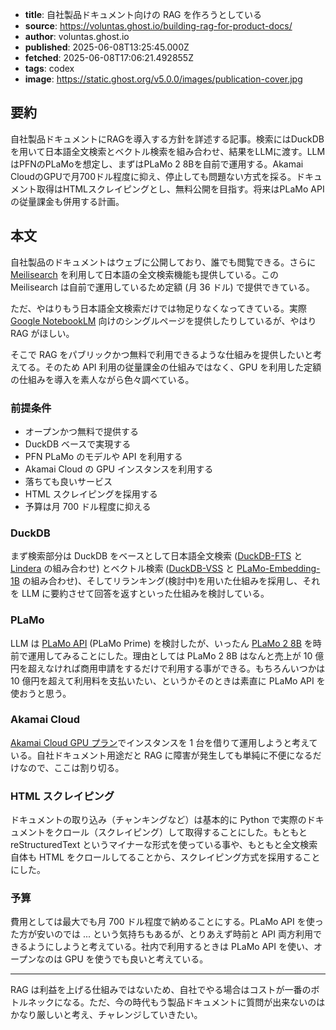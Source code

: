 <!-- metadata -->

- **title**: 自社製品ドキュメント向けの RAG を作ろうとしている
- **source**: https://voluntas.ghost.io/building-rag-for-product-docs/
- **author**: voluntas.ghost.io
- **published**: 2025-06-08T13:25:45.000Z
- **fetched**: 2025-06-08T17:06:21.492855Z
- **tags**: codex
- **image**: https://static.ghost.org/v5.0.0/images/publication-cover.jpg

## 要約

自社製品ドキュメントにRAGを導入する方針を詳述する記事。検索にはDuckDBを用いて日本語全文検索とベクトル検索を組み合わせ、結果をLLMに渡す。LLMはPFNのPLaMoを想定し、まずはPLaMo 2 8Bを自前で運用する。Akamai CloudのGPUで月700ドル程度に抑え、停止しても問題ない方式を採る。ドキュメント取得はHTMLスクレイピングとし、無料公開を目指す。将来はPLaMo APIの従量課金も併用する計画。

## 本文

自社製品のドキュメントはウェブに公開しており、誰でも閲覧できる。さらに [Meilisearch](https://www.meilisearch.com/?ref=voluntas.ghost.io) を利用して日本語の全文検索機能も提供している。この Meilisearch は自前で運用しているため定額 (月 36 ドル) で提供できている。

ただ、やはりもう日本語全文検索だけでは物足りなくなってきている。実際 [Google NotebookLM](https://notebooklm.google/?ref=voluntas.ghost.io) 向けのシングルページを提供したりしているが、やはり RAG がほしい。

そこで RAG をパブリックかつ無料で利用できるような仕組みを提供したいと考えてる。そのため API 利用の従量課金の仕組みではなく、GPU を利用した定額の仕組みを導入を素人ながら色々調べている。

### 前提条件

- オープンかつ無料で提供する
- DuckDB ベースで実現する
- PFN PLaMo のモデルや API を利用する
- Akamai Cloud の GPU インスタンスを利用する
- 落ちても良いサービス
- HTML スクレイピングを採用する
- 予算は月 700 ドル程度に抑える

### DuckDB

まず検索部分は DuckDB をベースとして日本語全文検索 ([DuckDB-FTS](https://github.com/duckdb/duckdb-fts?ref=voluntas.ghost.io) と [Lindera](https://github.com/lindera/lindera?ref=voluntas.ghost.io) の組み合わせ) とベクトル検索 ([DuckDB-VSS](https://github.com/duckdb/duckdb-vss?ref=voluntas.ghost.io) と [PLaMo-Embedding-1B](https://huggingface.co/pfnet/plamo-embedding-1b?ref=voluntas.ghost.io) の組み合わせ)、そしてリランキング(検討中)を用いた仕組みを採用し、それを LLM に要約させて回答を返すといった仕組みを検討している。

### PLaMo

LLM は [PLaMo API](https://plamo.preferredai.jp/api?ref=voluntas.ghost.io) (PLaMo Prime) を検討したが、いったん [PLaMo 2 8B](https://huggingface.co/pfnet/plamo-2-8b?ref=voluntas.ghost.io) を時前で運用してみることにした。理由としては PLaMo 2 8B はなんと売上が 10 億円を超えなければ商用申請をするだけで利用する事ができる。もちろんいつかは 10 億円を超えて利用料を支払いたい、というかそのときは素直に PLaMo API を使おうと思う。

### Akamai Cloud

[Akamai Cloud GPU プラン](https://www.linode.com/pricing/?ref=voluntas.ghost.io#compute-gpu)でインスタンスを 1 台を借りて運用しようと考えている。自社ドキュメント用途だと RAG に障害が発生しても単純に不便になるだけなので、ここは割り切る。

### HTML スクレイピング

ドキュメントの取り込み（チャンキングなど）は基本的に Python で実際のドキュメントをクロール（スクレイピング）して取得することにした。もともと reStructuredText というマイナーな形式を使っている事や、もともと全文検索自体も HTML をクロールしてることから、スクレイピング方式を採用することにした。

### 予算

費用としては最大でも月 700 ドル程度で納めることにする。PLaMo API を使った方が安いのでは ... という気持ちもあるが、とりあえず時前と API 両方利用できるようにしようと考えている。社内で利用するときは PLaMo API を使い、オープンなのは GPU を使うでも良いと考えている。

---

RAG は利益を上げる仕組みではないため、自社でやる場合はコストが一番のボトルネックになる。ただ、今の時代もう製品ドキュメントに質問が出来ないのはかなり厳しいと考え、チャレンジしていきたい。
